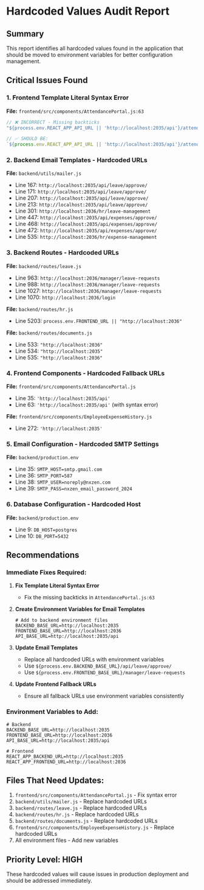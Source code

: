 # Hardcoded Values Audit Report

## Summary
This report identifies all hardcoded values found in the application that should be moved to environment variables for better configuration management.

## Critical Issues Found

### 1. Frontend Template Literal Syntax Error
**File:** `frontend/src/components/AttendancePortal.js:63`
```javascript
// ❌ INCORRECT - Missing backticks
"${process.env.REACT_APP_API_URL || 'http://localhost:2035/api'}/attendance/mark"

// ✅ SHOULD BE:
`${process.env.REACT_APP_API_URL || 'http://localhost:2035/api'}/attendance/mark`
```

### 2. Backend Email Templates - Hardcoded URLs
**File:** `backend/utils/mailer.js`
- Line 167: `http://localhost:2035/api/leave/approve/`
- Line 171: `http://localhost:2035/api/leave/approve/`
- Line 207: `http://localhost:2035/api/leave/approve/`
- Line 213: `http://localhost:2035/api/leave/approve/`
- Line 301: `http://localhost:2036/hr/leave-management`
- Line 447: `http://localhost:2035/api/expenses/approve/`
- Line 468: `http://localhost:2035/api/expenses/approve/`
- Line 472: `http://localhost:2035/api/expenses/approve/`
- Line 535: `http://localhost:2036/hr/expense-management`

### 3. Backend Routes - Hardcoded URLs
**File:** `backend/routes/leave.js`
- Line 963: `http://localhost:2036/manager/leave-requests`
- Line 988: `http://localhost:2036/manager/leave-requests`
- Line 1027: `http://localhost:2036/manager/leave-requests`
- Line 1070: `http://localhost:2036/login`

**File:** `backend/routes/hr.js`
- Line 5203: `process.env.FRONTEND_URL || "http://localhost:2036"`

**File:** `backend/routes/documents.js`
- Line 533: `"http://localhost:2036"`
- Line 534: `"http://localhost:2035"`
- Line 535: `"http://localhost:2036"`

### 4. Frontend Components - Hardcoded Fallback URLs
**File:** `frontend/src/components/AttendancePortal.js`
- Line 35: `'http://localhost:2035/api'`
- Line 63: `'http://localhost:2035/api'` (with syntax error)

**File:** `frontend/src/components/EmployeeExpenseHistory.js`
- Line 272: `'http://localhost:2035'`

### 5. Email Configuration - Hardcoded SMTP Settings
**File:** `backend/production.env`
- Line 35: `SMTP_HOST=smtp.gmail.com`
- Line 36: `SMTP_PORT=587`
- Line 38: `SMTP_USER=noreply@nxzen.com`
- Line 39: `SMTP_PASS=nxzen_email_password_2024`

### 6. Database Configuration - Hardcoded Host
**File:** `backend/production.env`
- Line 9: `DB_HOST=postgres`
- Line 10: `DB_PORT=5432`

## Recommendations

### Immediate Fixes Required:

1. **Fix Template Literal Syntax Error**
   - Fix the missing backticks in `AttendancePortal.js:63`

2. **Create Environment Variables for Email Templates**
   ```env
   # Add to backend environment files
   BACKEND_BASE_URL=http://localhost:2035
   FRONTEND_BASE_URL=http://localhost:2036
   API_BASE_URL=http://localhost:2035/api
   ```

3. **Update Email Templates**
   - Replace all hardcoded URLs with environment variables
   - Use `${process.env.BACKEND_BASE_URL}/api/leave/approve/`
   - Use `${process.env.FRONTEND_BASE_URL}/manager/leave-requests`

4. **Update Frontend Fallback URLs**
   - Ensure all fallback URLs use environment variables consistently

### Environment Variables to Add:

```env
# Backend
BACKEND_BASE_URL=http://localhost:2035
FRONTEND_BASE_URL=http://localhost:2036
API_BASE_URL=http://localhost:2035/api

# Frontend
REACT_APP_BACKEND_URL=http://localhost:2035
REACT_APP_FRONTEND_URL=http://localhost:2036
```

## Files That Need Updates:

1. `frontend/src/components/AttendancePortal.js` - Fix syntax error
2. `backend/utils/mailer.js` - Replace hardcoded URLs
3. `backend/routes/leave.js` - Replace hardcoded URLs
4. `backend/routes/hr.js` - Replace hardcoded URLs
5. `backend/routes/documents.js` - Replace hardcoded URLs
6. `frontend/src/components/EmployeeExpenseHistory.js` - Replace hardcoded URLs
7. All environment files - Add new variables

## Priority Level: HIGH
These hardcoded values will cause issues in production deployment and should be addressed immediately.
